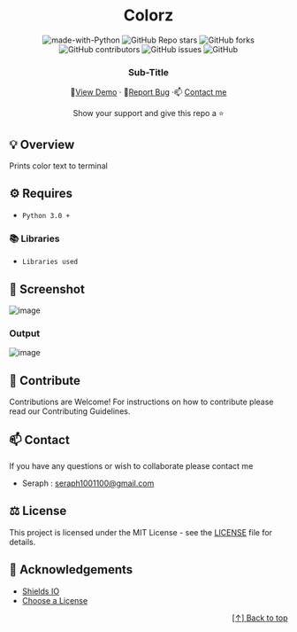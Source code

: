 

<div id="header" align="center">

# Colorz


![made-with-Python](https://img.shields.io/badge/Python-800020?&logo=python&logoColor=white&labelColor=black&label=Built%20with&style=for-the-badge)
![GitHub Repo stars](https://img.shields.io/github/stars/seraph776/Colorz?style=for-the-badge)
![GitHub forks](https://img.shields.io/github/forks/seraph776/Colorz?style=for-the-badge)
![GitHub contributors](https://img.shields.io/github/contributors/seraph776/Colorz?color=blue&style=for-the-badge)
![GitHub issues](https://img.shields.io/github/issues-raw/seraph776/Colorz?color=yellow&style=for-the-badge)
![GitHub](https://img.shields.io/github/license/seraph776/Colorz?style=for-the-badge)
  
 

  
### Sub-Title  
  
🔎[View Demo](https://github.com/seraph776/Colorz#screenshot) · 🐛[Report Bug](https://github.com/seraph776/Colorz/issues) ·📫 [Contact me](https://github.com/seraph776/Colorz#contact)  
 
Show your support and give this repo a ⭐ 

  
</div>





##  💡 Overview 

Prints color text to terminal 
  
##  ⚙️ Requires 

- `Python 3.0 +` 

### 📚 Libraries
- `Libraries used`

##  📸 Screenshot 

![image](https://user-images.githubusercontent.com/72005563/160252305-3b3682ad-1dbf-4caa-a108-53e625363948.png)

### Output

![image](https://user-images.githubusercontent.com/72005563/160252335-f7cb88e7-a5dc-4748-ad11-f5461575c5ea.png)

##  🤝 Contribute

Contributions are Welcome! For instructions on how to contribute please read our Contributing Guidelines.

## 📫 Contact

If you have any questions or wish to collaborate please contact me

- Seraph : seraph1001100@gmail.com





## ⚖️ License

This project is licensed under the MIT License - see the [LICENSE](https://github.com/seraph776/TemperatureConverter/blob/main/LICENSE) file for details.


##  📢 Acknowledgements 

- [Shields IO](https://shields.io/)
- [Choose a License](https://choosealicense.com/licenses/mit/)


<div align="right">

[[↑] Back to top](https://github.com/seraph776/seraph776/blob/main/test.md#header)

</div> 
